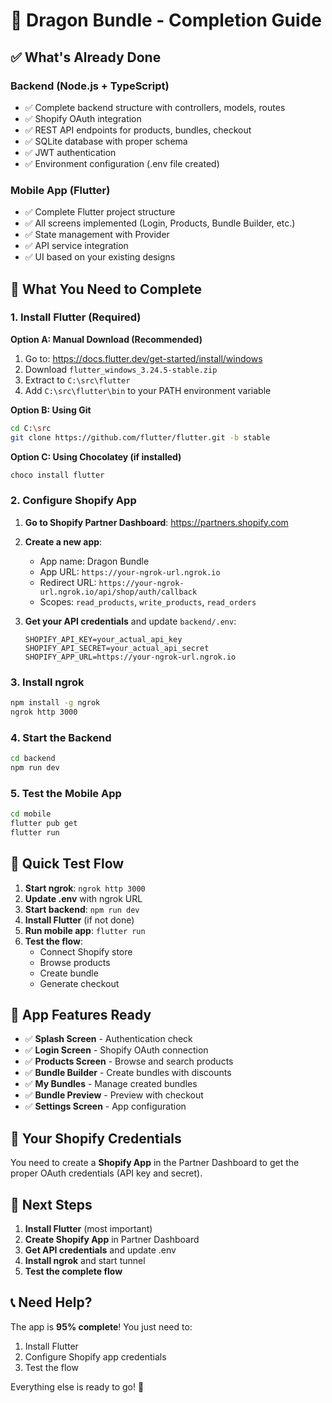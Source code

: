 # 🚀 Dragon Bundle - Completion Guide

## ✅ What's Already Done

### Backend (Node.js + TypeScript)
- ✅ Complete backend structure with controllers, models, routes
- ✅ Shopify OAuth integration
- ✅ REST API endpoints for products, bundles, checkout
- ✅ SQLite database with proper schema
- ✅ JWT authentication
- ✅ Environment configuration (.env file created)

### Mobile App (Flutter)
- ✅ Complete Flutter project structure
- ✅ All screens implemented (Login, Products, Bundle Builder, etc.)
- ✅ State management with Provider
- ✅ API service integration
- ✅ UI based on your existing designs

## 🔧 What You Need to Complete

### 1. Install Flutter (Required)

**Option A: Manual Download (Recommended)**
1. Go to: https://docs.flutter.dev/get-started/install/windows
2. Download `flutter_windows_3.24.5-stable.zip`
3. Extract to `C:\src\flutter`
4. Add `C:\src\flutter\bin` to your PATH environment variable

**Option B: Using Git**
```bash
cd C:\src
git clone https://github.com/flutter/flutter.git -b stable
```

**Option C: Using Chocolatey (if installed)**
```bash
choco install flutter
```

### 2. Configure Shopify App

1. **Go to Shopify Partner Dashboard**: https://partners.shopify.com
2. **Create a new app**:
   - App name: Dragon Bundle
   - App URL: `https://your-ngrok-url.ngrok.io`
   - Redirect URL: `https://your-ngrok-url.ngrok.io/api/shop/auth/callback`
   - Scopes: `read_products`, `write_products`, `read_orders`

3. **Get your API credentials** and update `backend/.env`:
   ```env
   SHOPIFY_API_KEY=your_actual_api_key
   SHOPIFY_API_SECRET=your_actual_api_secret
   SHOPIFY_APP_URL=https://your-ngrok-url.ngrok.io
   ```

### 3. Install ngrok

```bash
npm install -g ngrok
ngrok http 3000
```

### 4. Start the Backend

```bash
cd backend
npm run dev
```

### 5. Test the Mobile App

```bash
cd mobile
flutter pub get
flutter run
```

## 🎯 Quick Test Flow

1. **Start ngrok**: `ngrok http 3000`
2. **Update .env** with ngrok URL
3. **Start backend**: `npm run dev`
4. **Install Flutter** (if not done)
5. **Run mobile app**: `flutter run`
6. **Test the flow**:
   - Connect Shopify store
   - Browse products
   - Create bundle
   - Generate checkout

## 📱 App Features Ready

- ✅ **Splash Screen** - Authentication check
- ✅ **Login Screen** - Shopify OAuth connection
- ✅ **Products Screen** - Browse and search products
- ✅ **Bundle Builder** - Create bundles with discounts
- ✅ **My Bundles** - Manage created bundles
- ✅ **Bundle Preview** - Preview with checkout
- ✅ **Settings Screen** - App configuration

## 🔑 Your Shopify Credentials

You need to create a **Shopify App** in the Partner Dashboard to get the proper OAuth credentials (API key and secret).

## 🚨 Next Steps

1. **Install Flutter** (most important)
2. **Create Shopify App** in Partner Dashboard
3. **Get API credentials** and update .env
4. **Install ngrok** and start tunnel
5. **Test the complete flow**

## 📞 Need Help?

The app is **95% complete**! You just need to:
1. Install Flutter
2. Configure Shopify app credentials
3. Test the flow

Everything else is ready to go! 🎉
